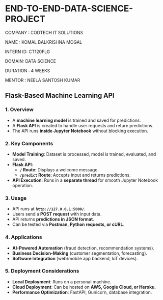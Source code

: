 # END-TO-END-DATA-SCIENCE-PROJECT

COMPANY : CODTECH IT SOLUTIONS

NAME : KOMAL BALKRISHNA MOGAL

INTERN ID: CT120FLG

DOMAIN: DATA SCIENCE

DURATION : 4 WEEKS

MENTOR : NEELA SANTOSH KUMAR

## **Flask-Based Machine Learning API**  

### **1. Overview**  
- A **machine learning model** is trained and saved for predictions.  
- A **Flask API** is created to handle user requests and return predictions.  
- The API runs **inside Jupyter Notebook** without blocking execution.  

### **2. Key Components**  
- **Model Training**: Dataset is processed, model is trained, evaluated, and saved.  
- **Flask API**:  
  - **`/` Route**: Displays a welcome message.  
  - **`/predict` Route**: Accepts input and returns predictions.  
- **API Execution**: Runs in a **separate thread** for smooth Jupyter Notebook operation.  

### **3. Usage**  
- API runs at **`http://127.0.0.1:5000/`**.  
- Users send a **POST request** with input data.  
- API returns **predictions in JSON format**.  
- Can be tested via **Postman, Python requests, or cURL**.  

### **4. Applications**  
- **AI-Powered Automation** (fraud detection, recommendation systems).  
- **Business Decision-Making** (customer segmentation, forecasting).  
- **Software Integration** (web/mobile app backend, IoT devices).  

### **5. Deployment Considerations**  
- **Local Deployment**: Runs on a personal machine.  
- **Cloud Deployment**: Can be hosted on **AWS, Google Cloud, or Heroku**.  
- **Performance Optimization**: FastAPI, Gunicorn, database integration.  
